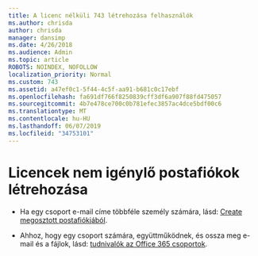 ```yaml
---
title: A licenc nélküli 743 létrehozása felhasználók
ms.author: chrisda
author: chrisda
manager: dansimp
ms.date: 4/26/2018
ms.audience: Admin
ms.topic: article
ROBOTS: NOINDEX, NOFOLLOW
localization_priority: Normal
ms.custom: 743
ms.assetid: a47ef0c1-5f44-4c5f-aa91-b681c0c17ebf
ms.openlocfilehash: fa691df766f8250839cff3df6a907f88fd475057
ms.sourcegitcommit: 4b7e478ce700c0b781efec3857ac4dce5bdf00c6
ms.translationtype: MT
ms.contentlocale: hu-HU
ms.lasthandoff: 06/07/2019
ms.locfileid: "34753101"
---
```

# <a name="create-mailboxes-that-dont-require-licenses"></a>Licencek nem igénylő postafiókok létrehozása

- Ha egy csoport e-mail címe többféle személy számára, lásd: [Create megosztott postafiókjából](https://support.office.com/article/871a246d-3acd-4bba-948e-5de8be0544c9).

- Ahhoz, hogy egy csoport számára, együttműködnek, és ossza meg e-mail és a fájlok, lásd: [tudnivalók az Office 365 csoportok](https://support.office.com/article/b565caa1-5c40-40ef-9915-60fdb2d97fa2).

